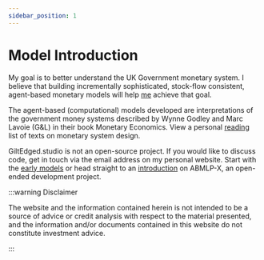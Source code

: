 ```yaml
---
sidebar_position: 1
---
```


# Model Introduction

My goal is to better understand the UK Government monetary system. I believe that building incrementally sophisticated, stock-flow consistent, agent-based monetary models will help [me](https://www.danielodriscoll.me.uk/) achieve that goal.

The agent-based (computational) models developed are interpretations of the government money systems described by Wynne Godley and Marc Lavoie (G&L) in their book Monetary Economics. View a personal [reading](https://www.danielodriscoll.me.uk/reading) list of texts on monetary system design.

GiltEdged.studio is not an open-source project. If you would like to discuss code, get in touch via the email address on my personal website. Start with the [early models](/docs/category/early-models) or head straight to an [introduction](/docs/abmlp-x/introduction) on ABMLP-X, an open-ended development project.

:::warning Disclaimer

The website and the information contained herein is not intended to be a source of advice or credit analysis with respect to the material presented, and the information and/or documents contained in this website do not constitute investment advice.

:::
